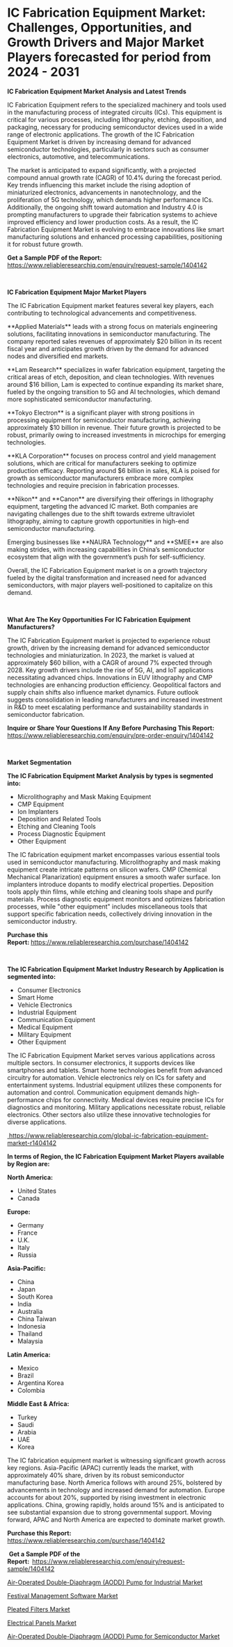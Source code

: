<p><h1>IC Fabrication Equipment Market: Challenges, Opportunities, and Growth Drivers and Major Market Players forecasted for period from 2024 - 2031</h1></p><p><strong>IC Fabrication Equipment Market Analysis and Latest Trends</strong></p>
<p><p>IC Fabrication Equipment refers to the specialized machinery and tools used in the manufacturing process of integrated circuits (ICs). This equipment is critical for various processes, including lithography, etching, deposition, and packaging, necessary for producing semiconductor devices used in a wide range of electronic applications. The growth of the IC Fabrication Equipment Market is driven by increasing demand for advanced semiconductor technologies, particularly in sectors such as consumer electronics, automotive, and telecommunications.</p><p>The market is anticipated to expand significantly, with a projected compound annual growth rate (CAGR) of 10.4% during the forecast period. Key trends influencing this market include the rising adoption of miniaturized electronics, advancements in nanotechnology, and the proliferation of 5G technology, which demands higher performance ICs. Additionally, the ongoing shift toward automation and Industry 4.0 is prompting manufacturers to upgrade their fabrication systems to achieve improved efficiency and lower production costs. As a result, the IC Fabrication Equipment Market is evolving to embrace innovations like smart manufacturing solutions and enhanced processing capabilities, positioning it for robust future growth.</p></p>
<p><strong>Get a Sample PDF of the Report:&nbsp;</strong> <a href="https://www.reliableresearchiq.com/enquiry/request-sample/1404142?utm_campaign=1144&utm_medium=2&utm_source=Github&utm_content=ia&utm_term=23102024&utm_id=ic-fabrication-equipment">https://www.reliableresearchiq.com/enquiry/request-sample/1404142</a></p>
<p>&nbsp;</p>
<p><strong>IC Fabrication Equipment Major Market Players</strong></p>
<p><p>The IC Fabrication Equipment market features several key players, each contributing to technological advancements and competitiveness. </p><p>**Applied Materials** leads with a strong focus on materials engineering solutions, facilitating innovations in semiconductor manufacturing. The company reported sales revenues of approximately $20 billion in its recent fiscal year and anticipates growth driven by the demand for advanced nodes and diversified end markets.</p><p>**Lam Research** specializes in wafer fabrication equipment, targeting the critical areas of etch, deposition, and clean technologies. With revenues around $16 billion, Lam is expected to continue expanding its market share, fueled by the ongoing transition to 5G and AI technologies, which demand more sophisticated semiconductor manufacturing.</p><p>**Tokyo Electron** is a significant player with strong positions in processing equipment for semiconductor manufacturing, achieving approximately $10 billion in revenue. Their future growth is projected to be robust, primarily owing to increased investments in microchips for emerging technologies.</p><p>**KLA Corporation** focuses on process control and yield management solutions, which are critical for manufacturers seeking to optimize production efficacy. Reporting around $6 billion in sales, KLA is poised for growth as semiconductor manufacturers embrace more complex technologies and require precision in fabrication processes.</p><p>**Nikon** and **Canon** are diversifying their offerings in lithography equipment, targeting the advanced IC market. Both companies are navigating challenges due to the shift towards extreme ultraviolet lithography, aiming to capture growth opportunities in high-end semiconductor manufacturing.</p><p>Emerging businesses like **NAURA Technology** and **SMEE** are also making strides, with increasing capabilities in China’s semiconductor ecosystem that align with the government’s push for self-sufficiency.</p><p>Overall, the IC Fabrication Equipment market is on a growth trajectory fueled by the digital transformation and increased need for advanced semiconductors, with major players well-positioned to capitalize on this demand.</p></p>
<p>&nbsp;</p>
<p><strong>What Are The Key Opportunities For IC Fabrication Equipment Manufacturers?</strong></p>
<p><p>The IC Fabrication Equipment market is projected to experience robust growth, driven by the increasing demand for advanced semiconductor technologies and miniaturization. In 2023, the market is valued at approximately $60 billion, with a CAGR of around 7% expected through 2028. Key growth drivers include the rise of 5G, AI, and IoT applications necessitating advanced chips. Innovations in EUV lithography and CMP technologies are enhancing production efficiency. Geopolitical factors and supply chain shifts also influence market dynamics. Future outlook suggests consolidation in leading manufacturers and increased investment in R&D to meet escalating performance and sustainability standards in semiconductor fabrication.</p></p>
<p><strong>Inquire or Share Your Questions If Any Before Purchasing This Report:</strong> <a href="https://www.reliableresearchiq.com/enquiry/pre-order-enquiry/1404142?utm_campaign=1144&utm_medium=2&utm_source=Github&utm_content=ia&utm_term=23102024&utm_id=ic-fabrication-equipment">https://www.reliableresearchiq.com/enquiry/pre-order-enquiry/1404142</a></p>
<p>&nbsp;</p>
<p><strong>Market Segmentation</strong></p>
<p><strong>The IC Fabrication Equipment Market Analysis by types is segmented into:</strong></p>
<p><ul><li>Microlithography and Mask Making Equipment</li><li>CMP Equipment</li><li>Ion Implanters</li><li>Deposition and Related Tools</li><li>Etching and Cleaning Tools</li><li>Process Diagnostic Equipment</li><li>Other Equipment</li></ul></p>
<p><p>The IC fabrication equipment market encompasses various essential tools used in semiconductor manufacturing. Microlithography and mask making equipment create intricate patterns on silicon wafers. CMP (Chemical Mechanical Planarization) equipment ensures a smooth wafer surface. Ion implanters introduce dopants to modify electrical properties. Deposition tools apply thin films, while etching and cleaning tools shape and purify materials. Process diagnostic equipment monitors and optimizes fabrication processes, while "other equipment" includes miscellaneous tools that support specific fabrication needs, collectively driving innovation in the semiconductor industry.</p></p>
<p><strong>Purchase this Report:&nbsp;</strong><a href="https://www.reliableresearchiq.com/purchase/1404142?utm_campaign=1144&utm_medium=2&utm_source=Github&utm_content=ia&utm_term=23102024&utm_id=ic-fabrication-equipment">https://www.reliableresearchiq.com/purchase/1404142</a></p>
<p>&nbsp;</p>
<p><strong>The IC Fabrication Equipment Market Industry Research by Application is segmented into:</strong></p>
<p><ul><li>Consumer Electronics</li><li>Smart Home</li><li>Vehicle Electronics</li><li>Industrial Equipment</li><li>Communication Equipment</li><li>Medical Equipment</li><li>Military Equipment</li><li>Other Equipment</li></ul></p>
<p><p>The IC Fabrication Equipment Market serves various applications across multiple sectors. In consumer electronics, it supports devices like smartphones and tablets. Smart home technologies benefit from advanced circuitry for automation. Vehicle electronics rely on ICs for safety and entertainment systems. Industrial equipment utilizes these components for automation and control. Communication equipment demands high-performance chips for connectivity. Medical devices require precise ICs for diagnostics and monitoring. Military applications necessitate robust, reliable electronics. Other sectors also utilize these innovative technologies for diverse applications.</p></p>
<p><a href="https://www.reliableresearchiq.com/global-ic-fabrication-equipment-market-r1404142?utm_campaign=1144&utm_medium=2&utm_source=Github&utm_content=ia&utm_term=23102024&utm_id=ic-fabrication-equipment">&nbsp;https://www.reliableresearchiq.com/global-ic-fabrication-equipment-market-r1404142</a></p>
<p><strong>In terms of Region, the IC Fabrication Equipment Market Players available by Region are:</strong></p>
<p>
    <p> <strong> North America: </strong>
        <ul>
            <li>United States</li>
            <li>Canada</li>
        </ul>
        </p> 
    <p> <strong> Europe: </strong>
        <ul>
            <li>Germany</li>
            <li>France</li>
            <li>U.K.</li>
            <li>Italy</li>
            <li>Russia</li>
        </ul>
        </p> 
    <p> <strong> Asia-Pacific: </strong>
        <ul>
            <li>China</li>
            <li>Japan</li>
            <li>South Korea</li>
            <li>India</li>
            <li>Australia</li>
            <li>China Taiwan</li>
            <li>Indonesia</li>
            <li>Thailand</li>
            <li>Malaysia</li>
        </ul>
        </p> 
    <p> <strong> Latin America: </strong>
        <ul>
            <li>Mexico</li>
            <li>Brazil</li>
            <li>Argentina Korea</li>
            <li>Colombia</li>
        </ul>
        </p> 
    <p> <strong> Middle East & Africa: </strong>
        <ul>
            <li>Turkey</li>
            <li>Saudi</li>
            <li>Arabia</li>
            <li>UAE</li>
            <li>Korea</li>
        </ul>
    </p>
    </p>
<p><p>The IC fabrication equipment market is witnessing significant growth across key regions. Asia-Pacific (APAC) currently leads the market, with approximately 40% share, driven by its robust semiconductor manufacturing base. North America follows with around 25%, bolstered by advancements in technology and increased demand for automation. Europe accounts for about 20%, supported by rising investment in electronic applications. China, growing rapidly, holds around 15% and is anticipated to see substantial expansion due to strong governmental support. Moving forward, APAC and North America are expected to dominate market growth.</p></p>
<p><strong>Purchase this Report: </strong><a href="https://www.reliableresearchiq.com/purchase/1404142?utm_campaign=1144&utm_medium=2&utm_source=Github&utm_content=ia&utm_term=23102024&utm_id=ic-fabrication-equipment">https://www.reliableresearchiq.com/purchase/1404142</a></p>
<p>&nbsp;<strong>Get a Sample PDF of the Report:&nbsp;&nbsp;</strong><a href="https://www.reliableresearchiq.com/enquiry/request-sample/1404142?utm_campaign=1144&utm_medium=2&utm_source=Github&utm_content=ia&utm_term=23102024&utm_id=ic-fabrication-equipment">https://www.reliableresearchiq.com/enquiry/request-sample/1404142</a></p>
<p><strong></strong></p>
<p><p><a href="https://github.com/wendisyqf/Market-Research-Report-List-1/blob/main/air-operated-double-diaphragm-aodd-pump-for-industrial-market.md?utm_campaign=1144&utm_medium=2&utm_source=Github&utm_content=ia&utm_term=23102024&utm_id=ic-fabrication-equipment">Air-Operated Double-Diaphragm (AODD) Pump for Industrial Market</a></p><p><a href="https://www.linkedin.com/pulse/market-forecasting-change-global-festival-management-software-aglrc?utm_campaign=1144&utm_medium=2&utm_source=Github&utm_content=ia&utm_term=23102024&utm_id=ic-fabrication-equipment">Festival Management Software Market</a></p><p><a href="https://issuu.com/reportprime-2/docs/pleated-filters-market-size-2030.pp_f5b1ca3b4fa223?utm_campaign=1144&utm_medium=2&utm_source=Github&utm_content=ia&utm_term=23102024&utm_id=ic-fabrication-equipment">Pleated Filters Market</a></p><p><a href="https://issuu.com/reportprime-2/docs/electrical-panels-market-size-2030._1a0a0f94859bce?utm_campaign=1144&utm_medium=2&utm_source=Github&utm_content=ia&utm_term=23102024&utm_id=ic-fabrication-equipment">Electrical Panels Market</a></p><p><a href="https://github.com/brindal51/Market-Research-Report-List-1/blob/main/air-operated-double-diaphragm-aodd-pump-for-semiconductor-market.md?utm_campaign=1144&utm_medium=2&utm_source=Github&utm_content=ia&utm_term=23102024&utm_id=ic-fabrication-equipment">Air-Operated Double-Diaphragm (AODD) Pump for Semiconductor Market</a></p></p>